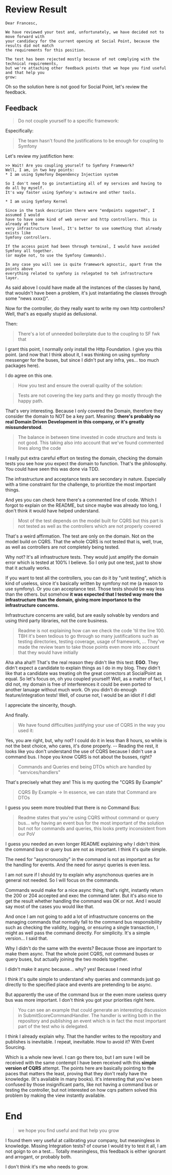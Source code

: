 # Review Result

```
Dear Francesc,

We have reviewed your test and, unfortunately, we have decided not to move forward with 
your candidacy for the current opening at Social Point, because the results did not match 
the requirements for this position.

The test has been rejected mostly because of not complying with the technical requirements,
but we're attaching other feedback points that we hope you find useful and that help you 
grow:
```

Oh so the solution here is not good for Social Point, let's review the feedback.

## Feedback

> Do not couple yourself to a specific framework: 

Especifically:

> The team hasn't found the justifications to be enough for coupling to Symfony

Let's review my justifiction here:

```shell
>> Wait! Are you coupling yourself to Symfony Framework?
Well, I am, in two key points:
* I am using Symofony Dependency Injection system

So I don't need to go instantiating all of my services and having to do all by myself.
It's way faster using Symfony's autowire and other tools.

* I am using Symfony Kernel

Since in the task description there were "endpoints suggested", I assumed I would
have to have some kind of web server and http controllers. This is already at the
very infrastructure level, It's better to use something that already exists like
Symfony controllers.

If the access point had been through terminal, I would have avoided Symfony all together.
(or maybe not, to use the Symfony Commands).

In any case you will see is quite framework agnostic, apart from the points above
everything related to symfony is relegated to teh infrastructure layer.
```

As said above I could have made all the instances of the classes by hand,
that wouldn't have been a problem, it's just instantiating the classes through
some "news xxxx()".

Now for the controller, do they really want to write my own http controllers?
Well, that's as equally stupid as dellusional.  

Then: 
> There's a lot of unneeded boilerplate due to the coupling to SF fwk that

I grant this point, I normally only install the Http Foundation. I give you this point.
(and now that I think about it, I was thinking on using symfony messenger for
the buses, but since I didn't put any infra, yes... too much packages here).

I do agree on this one.

> How you test and ensure the overall quality of the solution:

> Tests are not covering the key parts and they go mostly through the happy path.
 
That's very interesting. Because I only covered the Domain, therefore they consider
the domain to NOT be a key part. Meaning: **there's probably no real Domain Driven Development
in this company, or it's greatly missunderstood**.

> The balance in between time invested in code structure and tests is not good. This taking also into account that we've found commented lines along the code

I really put extra careful effort on testing the domain, checking the domain tests you
see how you expect the domain to function. That's the philosophy. You could have seen
this was done via TDD.

The infrastructure and acceptance tests are secondary in nature. Especially with a
time constraint for the challenge, to prioritize the most important things.

And yes you can check here there's a commented line of code. Which I forgot to explain
on the README, but since maybe was already too long, I don't think it would have helped
understand.

> Most of the test depends on the model built for CQRS but this part is not tested as well as the controllers which are not properly covered

That's a weird affirmation. The test are only on the domain. Not on the model 
build on CQRS. That the whole CQRS is not tested that is, well, true, as well 
as controllers are not completely being tested.

Why not? It's all infrastructure tests. They would just amplify the domain error
which is tested at 100% I believe. So I only put one test, just to show that it
actually works.

If you want to test all the controllers, you can do it by "unit testing", which
is kind of useless, since it's basically written by symfony not me (a reason to use
symfony). Or you can acceptance test.  Those tests should be way less than the others.
but somehow **it was expected that I tested way more the infrastructure than the domain,
giving more importance to the infrastructure concerns.**

Infrastructure concerns are valid, but are easily solvable by vendors and using
third party libraries, not the core business.

> Readme is not explaining how can we check the code 'til the line 100. TBH it's been tedious to go through so many justifications such as testing directories, testing coverage, usage of framework, ... They've made the review team to take those points even more into account that they would have initially

Aha aha aha!!! That's the real reason they didn't like this test: **EGO**. They didn't expect
a candidate to explain things as I do in my blog. They didn't like that a candidate was 
treating oh the great correctors at SocialPoint as equal. So let's focus on, oh you coupled
yourself! Well, as a matter of fact, I did not, my domain is free of interferences
it could be even ported to another lanuage without much work. Oh you didn't do
enough feature/integration tests! Well, of course not, I would be an idiot if I did!

I appreciate the sincerity, though.

And finally.

> We have found difficulties justifying your use of CQRS in the way you used it: 

Yes, you are right, but, why not? I could do it in less than 8 hours, so while is not
the best choice, who cares, it's done properly. -- Reading the rest, it looks
like you don't understand the use of CQRS because I didn't use a command bus.
I hope you know CQRS is not about the busses, right?

> Commands and Queries end being DTOs which are handled by "services/handlers"

That's precisely what they are! This is my quoting the "CQRS By Example"

> CQRS By Example -> In essence, we can state that Command are DTOs

I guess you seem more troubled that there is no Command Bus:

> Readme states that you're using CQRS without command or query bus... why having an event bus for the most important of the solution but not for commands and queries, this looks pretty inconsistent from our PoV

I guess you needed an even longer README explaining why I didn't think the 
command bus or query bus are not as important. I think it's quite simple.

The need for "asyncronuosity" in the command is not as important as for the handling
for events. And the need for asnyc queries is even less.

I am not sure if I should try to explain why asynchonous queries are in general not needed.
So I will focus on the commands.

Commands would make for a nice async thing, that's right, instantly return the 200 or
204 accepted and exec the command later. But it's also nice to get the result whether
handling the command was OK or not. And I would say most of the cases you would like that.

And once I am not going to add a lot of infrastructure concerns on the managing
commands that normally fall to the command bus responsibility such as checking
the validity, logging, or ensuring a single transaction, I might as well pass
the command directly. For simplicity. It's a simple version... I said that.

Why I didn't do the same with the events? Because those are important to make them
async. That the whole point CQRS, not command buses or query buses, but actually
joining the two models together.

I didn't make it async because... why? yes! Because I need infra!

I think it's quite simple to understand why queries and commands just go directly
to the specified place and events are pretending to be async.

But apparently the use of the command bus or the even more useless query bus was more
important. I don't think you got your priorities right here.

> You can see an example that could generate an interesting discussion in SubmitScoreCommandHandler. 
> The handler is writing both in the repository and publishing an event 
> which is in fact the most important part of the test who is delegated.
 
I think I already explain why. That the handler writes to the repository and publishes
is inevitable. I repeat, inevitable. How to avoid it? With Event Sourcing.

Which is a whole new level. I can go there too, but I am sure I will be received with 
the same contempt I have been received with this **simple version of CQRS** attempt. 
The points here are basically pointing to the paces that matters the least,
proving that they don't really have the knowledge. (It's available in many books).
It's interesting that you've been confused by those insignificant parts, like
not having a command bus or testing the controller, but not interested
on how cqrs pattern solved this problem by making the view instantly available.

# End

>  we hope you find useful and that help you grow

I found them very useful at calibrating your company, but meaningless in knowledge. 
Missing Integration tests? of course I would try to test it all, I am not goign to on
a test... Totally meaningless, this feedback is either ignorant and arrogant,
or probably both.

I don't think it's me who needs to grow.


 





